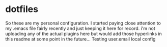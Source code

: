dotfiles
========

So these are my personal configuration.
I started paying close attention to my .emacs file fairly recently and just keeping it here for record.
i'm not uploading any of the actual plugins here but would add those hyperlinks in this readme at some point in the future...
Testing user.email local config

